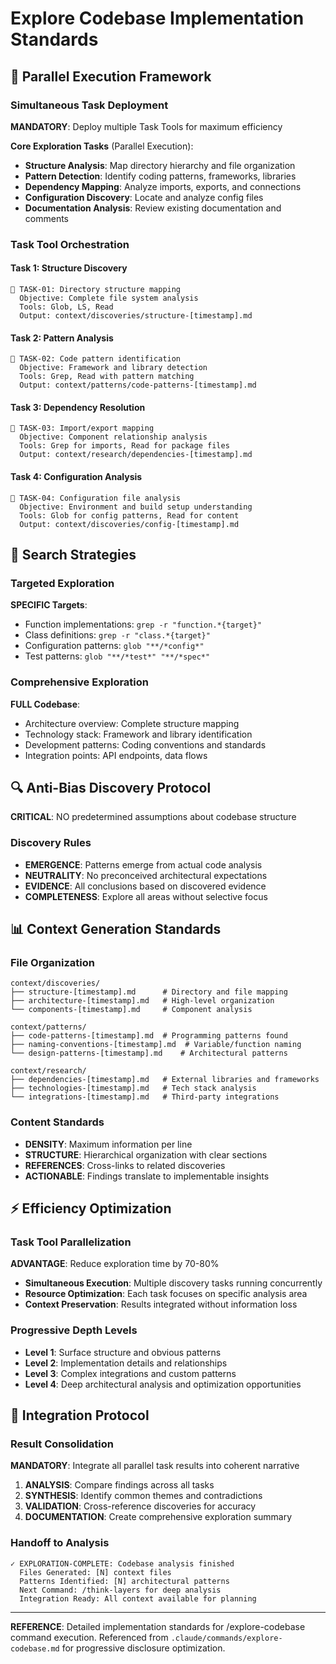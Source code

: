 # Explore Codebase Implementation Standards

## 🔧 Parallel Execution Framework

### Simultaneous Task Deployment
**MANDATORY**: Deploy multiple Task Tools for maximum efficiency

**Core Exploration Tasks** (Parallel Execution):
- **Structure Analysis**: Map directory hierarchy and file organization
- **Pattern Detection**: Identify coding patterns, frameworks, libraries
- **Dependency Mapping**: Analyze imports, exports, and connections
- **Configuration Discovery**: Locate and analyze config files
- **Documentation Analysis**: Review existing documentation and comments

### Task Tool Orchestration

#### Task 1: Structure Discovery
```
🔧 TASK-01: Directory structure mapping
  Objective: Complete file system analysis
  Tools: Glob, LS, Read
  Output: context/discoveries/structure-[timestamp].md
```

#### Task 2: Pattern Analysis  
```
🔧 TASK-02: Code pattern identification
  Objective: Framework and library detection
  Tools: Grep, Read with pattern matching
  Output: context/patterns/code-patterns-[timestamp].md
```

#### Task 3: Dependency Resolution
```
🔧 TASK-03: Import/export mapping
  Objective: Component relationship analysis
  Tools: Grep for imports, Read for package files
  Output: context/research/dependencies-[timestamp].md
```

#### Task 4: Configuration Analysis
```
🔧 TASK-04: Configuration file analysis
  Objective: Environment and build setup understanding
  Tools: Glob for config patterns, Read for content
  Output: context/discoveries/config-[timestamp].md
```

## 🎯 Search Strategies

### Targeted Exploration
**SPECIFIC Targets**:
- Function implementations: `grep -r "function.*{target}"` 
- Class definitions: `grep -r "class.*{target}"`
- Configuration patterns: `glob "**/*config*"`
- Test patterns: `glob "**/*test*" "**/*spec*"`

### Comprehensive Exploration
**FULL Codebase**:
- Architecture overview: Complete structure mapping
- Technology stack: Framework and library identification
- Development patterns: Coding conventions and standards
- Integration points: API endpoints, data flows

## 🔍 Anti-Bias Discovery Protocol
**CRITICAL**: NO predetermined assumptions about codebase structure

### Discovery Rules
- **EMERGENCE**: Patterns emerge from actual code analysis
- **NEUTRALITY**: No preconceived architectural expectations
- **EVIDENCE**: All conclusions based on discovered evidence
- **COMPLETENESS**: Explore all areas without selective focus

## 📊 Context Generation Standards

### File Organization
```
context/discoveries/
├── structure-[timestamp].md      # Directory and file mapping
├── architecture-[timestamp].md   # High-level organization
└── components-[timestamp].md     # Component analysis

context/patterns/
├── code-patterns-[timestamp].md  # Programming patterns found
├── naming-conventions-[timestamp].md  # Variable/function naming
└── design-patterns-[timestamp].md    # Architectural patterns

context/research/
├── dependencies-[timestamp].md   # External libraries and frameworks
├── technologies-[timestamp].md   # Tech stack analysis
└── integrations-[timestamp].md   # Third-party integrations
```

### Content Standards
- **DENSITY**: Maximum information per line
- **STRUCTURE**: Hierarchical organization with clear sections
- **REFERENCES**: Cross-links to related discoveries
- **ACTIONABLE**: Findings translate to implementable insights

## ⚡ Efficiency Optimization

### Task Tool Parallelization
**ADVANTAGE**: Reduce exploration time by 70-80%
- **Simultaneous Execution**: Multiple discovery tasks running concurrently
- **Resource Optimization**: Each task focuses on specific analysis area
- **Context Preservation**: Results integrated without information loss

### Progressive Depth Levels
- **Level 1**: Surface structure and obvious patterns
- **Level 2**: Implementation details and relationships
- **Level 3**: Complex integrations and custom patterns
- **Level 4**: Deep architectural analysis and optimization opportunities

## 🔗 Integration Protocol

### Result Consolidation
**MANDATORY**: Integrate all parallel task results into coherent narrative

1. **ANALYSIS**: Compare findings across all tasks
2. **SYNTHESIS**: Identify common themes and contradictions
3. **VALIDATION**: Cross-reference discoveries for accuracy
4. **DOCUMENTATION**: Create comprehensive exploration summary

### Handoff to Analysis
```
✓ EXPLORATION-COMPLETE: Codebase analysis finished
  Files Generated: [N] context files
  Patterns Identified: [N] architectural patterns
  Next Command: /think-layers for deep analysis
  Integration Ready: All context available for planning
```

---

**REFERENCE**: Detailed implementation standards for /explore-codebase command execution. Referenced from `.claude/commands/explore-codebase.md` for progressive disclosure optimization.